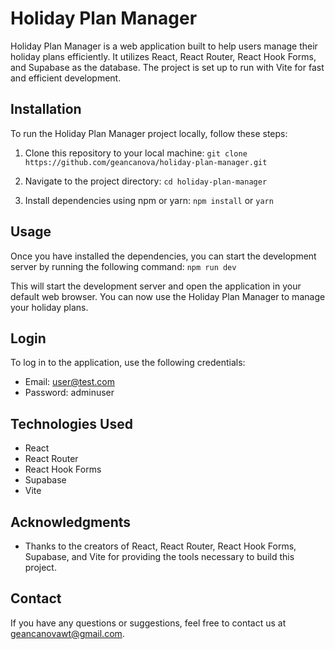# Holiday Plan Manager

Holiday Plan Manager is a web application built to help users manage their holiday plans efficiently. It utilizes React, React Router, React Hook Forms, and Supabase as the database. The project is set up to run with Vite for fast and efficient development.

## Installation

To run the Holiday Plan Manager project locally, follow these steps:

1. Clone this repository to your local machine:
   `git clone https://github.com/geancanova/holiday-plan-manager.git`

2. Navigate to the project directory:
   `cd holiday-plan-manager`

3. Install dependencies using npm or yarn:
   `npm install` or `yarn`

## Usage

Once you have installed the dependencies, you can start the development server by running the following command:
`npm run dev`

This will start the development server and open the application in your default web browser. You can now use the Holiday Plan Manager to manage your holiday plans.

## Login

To log in to the application, use the following credentials:

- Email: user@test.com
- Password: adminuser

## Technologies Used

- React
- React Router
- React Hook Forms
- Supabase
- Vite

## Acknowledgments

- Thanks to the creators of React, React Router, React Hook Forms, Supabase, and Vite for providing the tools necessary to build this project.

## Contact

If you have any questions or suggestions, feel free to contact us at [geancanovawt@gmail.com](mailto:geancanovawt@gmail.com).
